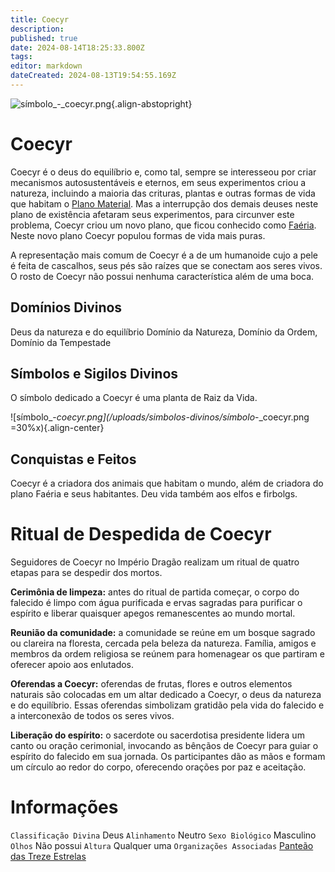 ```yaml
---
title: Coecyr
description: 
published: true
date: 2024-08-14T18:25:33.800Z
tags: 
editor: markdown
dateCreated: 2024-08-13T19:54:55.169Z
---
```


<!-- SUBTITLE: Deus da Natureza e do Equilíbrio -->
![símbolo_-_coecyr.png](/uploads/simbolos-divinos/símbolo_-_coecyr.png){.align-abstopright}
# Coecyr
Coecyr é o deus do equilíbrio e, como tal, sempre se interesseou por criar mecanismos autosustentáveis e eternos, em seus experimentos criou a natureza, incluindo a maioria das crituras, plantas e outras formas de vida que habitam o [Plano Material](/lugares/plano-material#plano-material). Mas a interrupção dos demais deuses neste plano de existência afetaram seus experimentos, para circunver este problema, Coecyr criou um novo plano, que ficou conhecido como [Faéria](/lugares/faeria#faeria). Neste novo plano Coecyr populou formas de vida mais puras.

A representação mais comum de Coecyr é a de um humanoide cujo a pele é feita de cascalhos, seus pés são raízes que se conectam aos seres vivos. O rosto de Coecyr não possui nenhuma característica além de uma boca.

## Domínios Divinos
Deus da natureza e do equilíbrio Domínio da Natureza, Domínio da Ordem, Domínio da Tempestade

## Símbolos e Sigilos Divinos
O símbolo dedicado a Coecyr é uma planta de Raiz da Vida.

![símbolo_-_coecyr.png](/uploads/simbolos-divinos/símbolo_-_coecyr.png =30%x){.align-center}

## Conquistas e Feitos
Coecyr é a criadora dos animais que habitam o mundo, além de criadora do plano Faéria e seus habitantes. Deu vida também aos elfos e firbolgs.

# Ritual de Despedida de Coecyr
Seguidores de Coecyr no Império Dragão realizam um ritual de quatro etapas para se despedir dos mortos.

**Cerimônia de limpeza:** antes do ritual de partida começar, o corpo do falecido é limpo com água purificada e ervas sagradas para purificar o espírito e liberar quaisquer apegos remanescentes ao mundo mortal.

**Reunião da comunidade:** a comunidade se reúne em um bosque sagrado ou clareira na floresta, cercada pela beleza da natureza. Família, amigos e membros da ordem religiosa se reúnem para homenagear os que partiram e oferecer apoio aos enlutados.

**Oferendas a Coecyr:** oferendas de frutas, flores e outros elementos naturais são colocadas em um altar dedicado a Coecyr, o deus da natureza e do equilíbrio. Essas oferendas simbolizam gratidão pela vida do falecido e a interconexão de todos os seres vivos.

**Liberação do espírito:** o sacerdote ou sacerdotisa presidente lidera um canto ou oração cerimonial, invocando as bênçãos de Coecyr para guiar o espírito do falecido em sua jornada. Os participantes dão as mãos e formam um círculo ao redor do corpo, oferecendo orações por paz e aceitação.

# Informações
`Classificação Divina` Deus
`Alinhamento` Neutro
`Sexo Biológico` Masculino 
`Olhos` Não possui
`Altura` Qualquer uma 
`Organizações Associadas` [Panteão das Treze Estrelas](/divindades/panteao-das-treze-estrelas#panteao-das-treze-estrelas)

